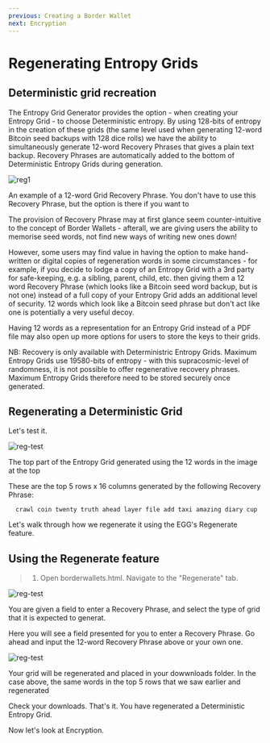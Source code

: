 ```yaml
---
previous: Creating a Border Wallet
next: Encryption
---
```


# Regenerating Entropy Grids

## Deterministic grid recreation

The Entropy Grid Generator provides the option - when creating your Entropy Grid - to choose Deterministic entropy. By using 128-bits of entropy in the creation of these grids (the same level used when generating 12-word Bitcoin seed backups with 128 dice rolls) we have the ability to simultaneously generate 12-word Recovery Phrases that gives a plain text backup. Recovery Phrases are automatically added to the bottom of Deterministic Entropy Grids during generation.

![reg1](/regeneration1.png)
<caption>An example of a 12-word Grid Recovery Phrase. You don't have to use this Recovery Phrase, but the option is there if you want to</caption>

The provision of Recovery Phrase may at first glance seem counter-intuitive to the concept of Border Wallets - afterall, we are giving users the ability to memorise seed words, not find new ways of writing new ones down!
  
However, some users may find value in having the option to make hand-written or digital copies of regeneration words in some circumstances - for example, if you decide to lodge a copy of an Entropy Grid with a 3rd party for safe-keeping, e.g. a sibling, parent, child, etc. then giving them a 12 word Recovery Phrase (which looks like a Bitcoin seed word backup, but is not one) instead of a full copy of your Entropy Grid adds an additional level of security. 12 words which look like a Bitcoin seed phrase but don't act like one is potentially a very useful decoy.
  
Having 12 words as a representation for an Entropy Grid instead of a PDF file may also open up more options for users to store the keys to their grids.

NB: Recovery is only available with Deterministric Entropy Grids. Maximum Entropy Grids use 19580-bits of entropy - with this supracosmic-level of randomness, it is not possible to offer regenerative recovery phrases. Maximum Entropy Grids therefore need to be stored securely once generated.

## Regenerating a Deterministic Grid

Let's test it.

![reg-test](/regen-test.png)
<caption>The top part of the Entropy Grid generated using the 12 words in the image at the top</caption>

These are the top 5 rows x 16 columns generated by the following Recovery Phrase:

```
  crawl coin twenty truth ahead layer file add taxi amazing diary cup
```
  
Let's walk through how we regenerate it using the EGG's Regenerate feature.

## Using the Regenerate feature

> 1. Open borderwallets.html. Navigate to the "Regenerate" tab.
  
![reg-test](/regen-test-1.png)
<caption>You are given a field to enter a Recovery Phrase, and select the type of grid that it is expected to generat.</caption>

Here you will see a field presented for you to enter a Recovery Phrase. Go ahead and input the 12-word Recovery Phrase above or your own one.

![reg-test](/regen-test.png)
<caption>Your grid will be regenerated and placed in your dowwnloads folder. In the case above, the same words in the top 5 rows that we saw earlier and regenerated</caption>

Check your downloads. That's it. You have regenerated a Deterministic Entropy Grid.

Now let's look at Encryption.
